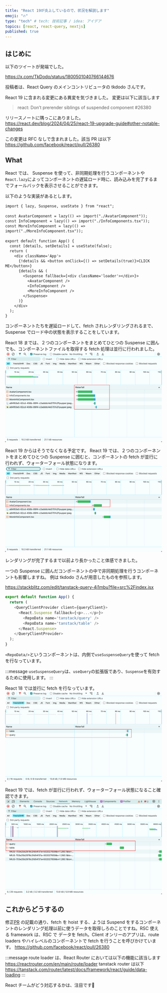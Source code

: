 ```yaml
---
title: "React 19が炎上しているので、状況を解説します"
emoji: "🔥"
type: "tech" # tech: 技術記事 / idea: アイデア
topics: [react, react-query, nextjs]
published: true
---
```


## はじめに

以下のツイートが発端でした。

https://x.com/TkDodo/status/1800501040766144676

投稿者は、React Query のメインコントリビュータの tkdodo さんです。

React 19 に含まれる変更にある異変を気づきました。
変更は以下に該当します

> react: Don’t prerender siblings of suspended component #26380

リリースノートに隅っこにありました。
https://react.dev/blog/2024/04/25/react-19-upgrade-guide#other-notable-changes

この変更は RFC なしで含まれました。該当 PR は以下
https://github.com/facebook/react/pull/26380

## What

React では、 Suspense を使って、非同期処理を行うコンポーネントや`React.lazy`によってコンポーネントの遅延ロード時に、読み込みを完了するまでフォールバックを表示させることができます。

以下のような実装があるとします。

```ts:App.tsx
import { lazy, Suspense, useState } from "react";

const AvatarComponent = lazy(() => import("./AvatarComponent"));
const InfoComponent = lazy(() => import("./InfoComponents.tsx"));
const MoreInfoComponent = lazy(() => import("./MoreInfoComponent.tsx"));

export default function App() {
  const [details, setDetails] = useState(false);
  return (
    <div className='App'>
      {!details && <button onClick={() => setDetails(true)}>CLICK ME</button>}
      {details && (
        <Suspense fallback={<div className='loader'></div>}>
          <AvatarComponent />
          <InfoComponent />
          <MoreInfoComponent />
        </Suspense>
      )}
    </div>
  );
}

```

コンポーネントたちを遅延ロードして、fetch されレンダリングされるまで、Suspense でロード中の状態を表示することをしています。

React 18 までは、２つのコンポーネントをまとめてひとつの Suspense に囲んでも、コンポーネントファイルを取得する fetch 処理は並行に行われました。
![alt text](/images/d12e231adbde15/1.png)

React 19 からはそうでなくなる予定です。
React 19 では、２つのコンポーネントをまとめてひとつの Suspense に囲むと、コンポーネントの fetch が並行に行われず、ウォーターフォール状態になります。
![alt text](/images/d12e231adbde15/4.png)

レンダリングが完了するまで以前より長かったこと体感できました。

一つの Suspense に囲んだコンポーネントの中で非同期処理を行うコンポーネントも影響しますね。
例は tkdodo さんが用意したものを参照します。

https://stackblitz.com/edit/tanstack-query-4j1mbu?file=src%2Findex.jsx

```ts
export default function App() {
  return (
    <QueryClientProvider client={queryClient}>
      <React.Suspense fallback={<p>...</p>}>
        <RepoData name='tanstack/query' />
        <RepoData name='tanstack/table' />
      </React.Suspense>
    </QueryClientProvider>
  );
}
```

`<RepoData/>`というコンポーネントは、内側で`useSuspenseQuery`を使って fetch を行なっています。

:::message
`useSuspenseQuery`は、`useQuery`の拡張版であり、`Suspense`を有効するために使用します。
:::

React 18 では並行に fetch を行なっています。
![alt text](/images/d12e231adbde15/image.png)

React 19 では、fetch が並行に行われず、ウォーターフォール状態になること確認できます。
![alt text](/images/d12e231adbde15/image2.png)

## これからどうするの

修正[PR](https://github.com/facebook/react/pull/26380) の記載の通り、fetch を hoist する、ようは Suspend をするコンポーネントのレンダリング処理以前に使うデータを取得しろのことですね。RSC 使える framework は、RSC で データを fetch。Client オンリーのアプリは、route loaders やハイレベルのコンポーネントで fetch を行うことを呼びかけています。
https://github.com/facebook/react/pull/26380

:::message
route loader は、React Router においては以下の機能に該当します
https://reactrouter.com/en/main/route/loader
tanstack router は以下
https://tanstack.com/router/latest/docs/framework/react/guide/data-loading
:::

React チームがどう対応するかは、注目です👀
